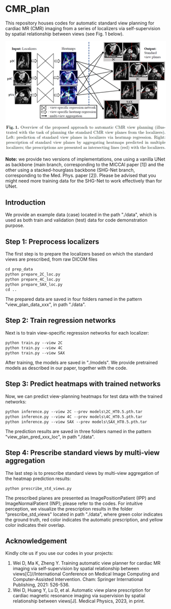 # CMR_plan
This repository houses codes for automatic standard view planning for cardiac MR (CMR) imaging from a series of localizers via self-supervision by spatial relationship between views (see Fig. 1 below).

![image](https://github.com/wd111624/CMR_plan/blob/main/concept.png)

**Note:** we provide two versions of implementations, one using a vanilla UNet as backbone (main branch, corresponding to the MICCAI paper [1]) and the other using a stacked-hourglass backbone (SHG-Net branch, corresponding to the Med. Phys. paper [2]). Please be advised that you might need more training data for the SHG-Net to work effectively than for UNet.

## Introduction
We provide an example data (case) located in the path "./data", which is used as both train and validation (test) data for code demonstration purpose.

## Step 1: Preprocess localizers
The first step is to prepare the localizers based on which the standard views are prescribed, from raw DICOM files
``` 
cd prep_data
python prepare_2C_loc.py
python prepare_4C_loc.py
python prepare_SAX_loc.py
cd ..
```
The prepared data are saved in four folders named in the pattern "view_plan_data_xxx", in path "./data".

## Step 2: Train regression networks
Next is to train view-specific regression networks for each localizer:
``` 
python train.py --view 2C
python train.py --view 4C
python train.py --view SAX
```
After training, the models are saved in "./models". We provide pretrained models as described in our paper, together with the code.

## Step 3: Predict heatmaps with trained networks
Now, we can predict view-planning heatmaps for test data with the trained networks:
``` 
python inference.py --view 2C --prev models\2C_HT0.5.pth.tar
python inference.py --view 4C --prev models\4C_HT0.5.pth.tar
python inference.py --view SAX --prev models\SAX_HT0.5.pth.tar
```
The prediction results are saved in three folders named in the pattern "view_plan_pred_xxx_loc", in path "./data".

## Step 4: Prescribe standard views by multi-view aggregation
The last step is to prescribe standard views by multi-view aggregation of the heatmap prediction results:
``` 
python prescribe_std_views.py
```
The prescribed planes are presented as ImagePositionPatient (IPP) and ImageNormalPatient (INP); please refer to the codes. For intuitive perception, we visualize the prescription results in the folder "prescribe_std_views" located in path "./data", where green color indicates the ground truth, red color indicates the automatic prescription, and yellow color indicates their overlap.

## Acknowledgement
Kindly cite us if you use our codes in your projects:
1. Wei D, Ma K, Zheng Y. Training automatic view planner for cardiac MR imaging via self-supervision by spatial relationship between views[C]//International Conference on Medical Image Computing and Computer-Assisted Intervention. Cham: Springer International Publishing, 2021: 526-536.
2. Wei D, Huang Y, Lu D, et al. Automatic view plane prescription for cardiac magnetic resonance imaging via supervision by spatial relationship between views[J]. Medical Physics, 2023, in print.
